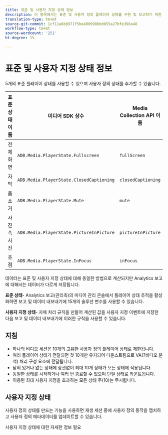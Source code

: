 ```yaml
---
title: 표준 및 사용자 지정 상태 정보
description: 이 항목에서는 표준 및 사용자 정의 플레이어 상태를 구현 및 보고하기 위한 요구 사항 및 지침을 포함한 플레이어 상태 추적 기능에 대해 설명합니다.
translation-type: tm+mt
source-git-commit: 1cf11a6b8971f5be490998bbd855a27bfe366e48
workflow-type: tm+mt
source-wordcount: '251'
ht-degree: 1%

---
```



# 표준 및 사용자 지정 상태 정보

5개의 표준 플레이어 상태를 사용할 수 있으며 사용자 정의 상태를 추가할 수 있습니다.

| 표준 상태 이름 | 미디어 SDK 상수 | Media Collection API 이름 |
|-----------------------|------------------------------------------|-----------------------------|
| 전체 화면 | `ADB.Media.PlayerState.Fullscreen` | `fullScreen` |
| 자막 | `ADB.Media.PlayerState.ClosedCaptioning` | `closedCaptioning` |
| 음소거 | `ADB.Media.PlayerState.Mute` | `mute` |
| 사진 속 사진 | `ADB.Media.PlayerState.PictureInPicture` | `pictureInPicture` |
| 초점 | `ADB.Media.PlayerState.InFocus` | `inFocus` |

데이터는 표준 및 사용자 지정 상태에 대해 동일한 방법으로 계산되지만 Analytics 보고에 대해서는 데이터가 다르게 저장됩니다.

**표준 상태**- Analytics 보고(관리측)의 미디어 관리 콘솔에서 플레이어 상태 추적을 활성화하면 보고 및 데이터 내보내기에 15개의 솔루션 변수를 사용할 수 있습니다.

**사용자 지정 상태**- 자체 처리 규칙을 만들어 계산된 값을 사용자 지정 이벤트에 저장한 다음 보고 및 데이터 내보내기에 이러한 규칙을 사용할 수 있습니다.

## 지침

* 하나의 비디오 세션은 10개의 고유한 사용자 정의 플레이어 상태로 제한됩니다.
* 여러 플레이어 상태가 전달되면 첫 10개만 유지되어 다운스트림으로 VA(?비디오 분석) 처리 구성 요소에 전달됩니다.
* 닫혀 있거나 없는 상태에 상관없이 최대 10개 상태가 모든 상태에 적용됩니다.
* 동일한 상태를 시작하거나 여러 번 종료할 수 있으며 단일 상태로 카운트됩니다.
* 허용된 최대 사용자 지정을 초과하는 모든 상태 주(10)는 무시됩니다.

## 사용자 지정 상태

사용자 정의 상태를 만드는 기능을 사용하면 재생 세션 중에 사용자 정의 동작을 캡처하고 사용자 정의 메타데이터를 업데이트할 수 있습니다.

사용자 지정 상태에 대한 자세한 정보 필요

